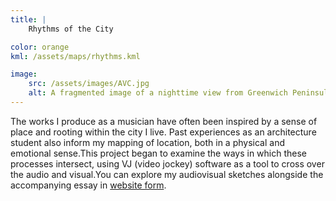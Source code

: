 ```yaml
---
title: | 
    Rhythms of the City

color: orange
kml: /assets/maps/rhythms.kml

image:
    src: /assets/images/AVC.jpg
    alt: A fragmented image of a nighttime view from Greenwich Peninsula to Canary Wharf
---
```


The works I produce as a musician have often been inspired by a sense of place and rooting within the city I live. Past experiences as an architecture student also inform my mapping of location, both in a physical and emotional sense.This project began to examine the ways in which these processes intersect, using VJ (video jockey) software as a tool to cross over the audio and visual.You can explore my audiovisual sketches alongside the accompanying essay in [website form][website].

[website]:https://monoworks.hotglue.me/rhythms "Rhythms"